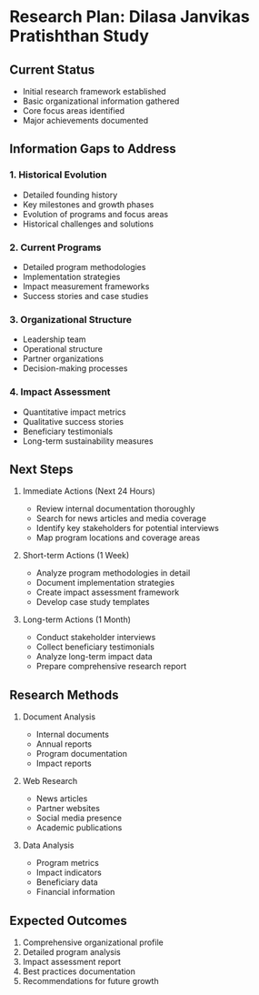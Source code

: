 # Research Plan: Dilasa Janvikas Pratishthan Study

## Current Status
- Initial research framework established
- Basic organizational information gathered
- Core focus areas identified
- Major achievements documented

## Information Gaps to Address

### 1. Historical Evolution
- Detailed founding history
- Key milestones and growth phases
- Evolution of programs and focus areas
- Historical challenges and solutions

### 2. Current Programs
- Detailed program methodologies
- Implementation strategies
- Impact measurement frameworks
- Success stories and case studies

### 3. Organizational Structure
- Leadership team
- Operational structure
- Partner organizations
- Decision-making processes

### 4. Impact Assessment
- Quantitative impact metrics
- Qualitative success stories
- Beneficiary testimonials
- Long-term sustainability measures

## Next Steps

1. Immediate Actions (Next 24 Hours)
   - Review internal documentation thoroughly
   - Search for news articles and media coverage
   - Identify key stakeholders for potential interviews
   - Map program locations and coverage areas

2. Short-term Actions (1 Week)
   - Analyze program methodologies in detail
   - Document implementation strategies
   - Create impact assessment framework
   - Develop case study templates

3. Long-term Actions (1 Month)
   - Conduct stakeholder interviews
   - Collect beneficiary testimonials
   - Analyze long-term impact data
   - Prepare comprehensive research report

## Research Methods
1. Document Analysis
   - Internal documents
   - Annual reports
   - Program documentation
   - Impact reports

2. Web Research
   - News articles
   - Partner websites
   - Social media presence
   - Academic publications

3. Data Analysis
   - Program metrics
   - Impact indicators
   - Beneficiary data
   - Financial information

## Expected Outcomes
1. Comprehensive organizational profile
2. Detailed program analysis
3. Impact assessment report
4. Best practices documentation
5. Recommendations for future growth 